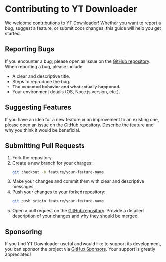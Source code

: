 # Contributing to YT Downloader

We welcome contributions to YT Downloader! Whether you want to report a bug, suggest a feature, or submit code changes, this guide will help you get started.

## Reporting Bugs

If you encounter a bug, please open an issue on the [GitHub repository](https://github.com/MikeCHOKKI/yt-downloader/issues). When reporting a bug, please include:

- A clear and descriptive title.
- Steps to reproduce the bug.
- The expected behavior and what actually happened.
- Your environment details (OS, Node.js version, etc.).

## Suggesting Features

If you have an idea for a new feature or an improvement to an existing one, please open an issue on the [GitHub repository](https://github.com/MikeCHOKKI/yt-downloader/issues). Describe the feature and why you think it would be beneficial.

## Submitting Pull Requests

1. Fork the repository.
2. Create a new branch for your changes:
   ```bash
   git checkout -b feature/your-feature-name
   ```
3. Make your changes and commit them with clear and descriptive messages.
4. Push your changes to your forked repository:
   ```bash
   git push origin feature/your-feature-name
   ```
5. Open a pull request on the [GitHub repository](https://github.com/MikeCHOKKI/yt-downloader/pulls). Provide a detailed description of your changes and why they should be merged.

## Sponsoring

If you find YT Downloader useful and would like to support its development, you can sponsor the project via [GitHub Sponsors](https://github.com/sponsors/MikeCHOKKI). Your support is greatly appreciated!
